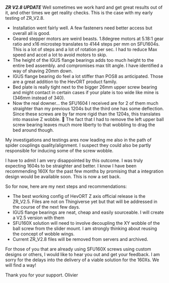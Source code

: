 ***ZR V2.8 UPDATE***
Well sometimes we work hard and get great results out of it, and other times we get reality checks. This is the case with my early testing of ZR_V2.8.

- Installation went fairly well. A few fasteners need better access but overall all is good.
- Geared stepper motors are weird beasts. 1.8degree motors at 5.18:1 gear ratio and x16 microstep translates to 4144 steps per mm on SFU1604s. This is a lot of steps and a lot of rotation per sec. I had to reduce Max speed and accel a lot to avoid motors to skip.
- The height of the IGUS flange bearings adds too much height to the entire bed assembly. and compromises max tilt angle. I have identified a way of shaving 20mm down.
- IGUS flange bearing do feel a lot stiffer than POS8 as anticipated. Those are a great addition to the HevORT product family.
- Bed plate is really tight next to the bigger 26mm upper screw bearing and might contact in certain cases if your plate is too wide like mine is (346mm instead of 340).
- Now the real downer... the SFU1604 I received are for 2 of them much straighter than my previous 1204s but the third one has some deflection. Since these screws are by far more rigid than the 1204s, this translates into massive Z wobble. 🙁 The fact that I had to remove the left upper ball screw bearing leaves much more liberty to that wobbling to drag the bed around though.

My investigations and testings ares now leading me also in the path of spider couplings quality/alignment. I suspect they could also be partly responsible for inducing some of the screw wobble.

I have to admit I am very disappointed by this outcome. I was truly expecting 1604s to be straighter and better. I know I have been recommending 160X for the past few months by promising that a integration design would be available soon. This is now a set back.

So for now, here are my next steps and recommendations:
- The best working config of HevORT Z axis official release is the ZR_V2.5. Files are not on Thingiverse yet but that will be addressed in the course of the next few days.
- IGUS flange bearings are neat, cheap and easily sourceable. I will create a V2.5 version with them
- SFU160X solution will need to involve decoupling the XY wobble of the ball screw from the slider mount. I am strongly thinking about reusing the concept of wobble wings.
- Current ZR_V2.8 files will be removed from servers and archived.

For those of you that are already using SFU160X screws using custom designs or others, I would like to hear you out and get your feedback.
I am sorry for the delays into the delivery of a viable solution for the 160Xs. We will find a way! 

Thank you for your support.
Olivier